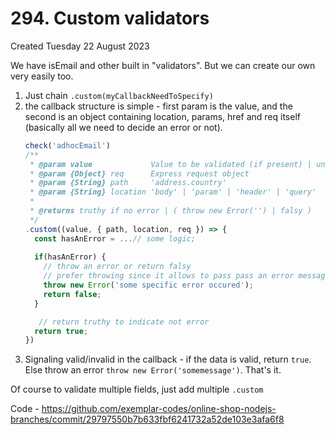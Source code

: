 # 294. Custom validators
Created Tuesday 22 August 2023

We have isEmail and other built in "validators". But we can create our own very easily too.

1. Just chain `.custom(myCallbackNeedToSpecify)` 
2. the callback structure is simple - first param is the value, and the second is an object containing location, params, href and req itself (basically all we need to decide an error or not).
	```js
	check('adhocEmail')
    /**
     * @param value             Value to be validated (if present) | undefined
     * @param {Object} req      Express request object
     * @param {String} path     'address.country'
     * @param {String} location 'body' | 'param' | 'header' | 'query'
     *
     * @returns truthy if no error | ( throw new Error('') | falsy )
     */
	.custom((value, { path, location, req }) => {
	  const hasAnError = ...// some logic;
	  
	  if(hasAnError) {
	    // throw an error or return falsy
	    // prefer throwing since it allows to pass pass an error message
	    throw new Error('some specific error occured');
	    return false;
	  }

	   // return truthy to indicate not error
	  return true;
	})
	```
3. Signaling valid/invalid in the callback - if the data is valid, return `true`. Else throw an error `throw new Error('somemessage')`. That's it.

Of course to validate multiple fields, just add multiple `.custom`

Code - https://github.com/exemplar-codes/online-shop-nodejs-branches/commit/29797550b7b633fbf6241732a52de103e3afa6f8